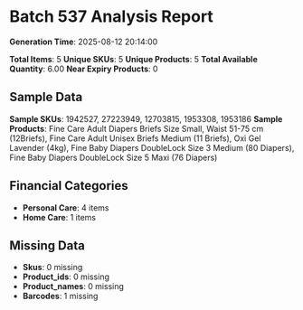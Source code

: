 # Batch 537 Analysis Report

**Generation Time**: 2025-08-12 20:14:00

**Total Items**: 5
**Unique SKUs**: 5
**Unique Products**: 5
**Total Available Quantity**: 6.00
**Near Expiry Products**: 0

## Sample Data
**Sample SKUs**: 1942527, 27223949, 12703815, 1953308, 1953186
**Sample Products**: Fine Care Adult Diapers Briefs Size Small, Waist 51-75 cm (12Briefs), Fine Care Adult Unisex Briefs Medium (11 Briefs), Oxi Gel Lavender (4kg), Fine Baby Diapers DoubleLock Size 3 Medium (80 Diapers), Fine Baby Diapers DoubleLock Size 5 Maxi (76 Diapers)

## Financial Categories
- **Personal Care**: 4 items
- **Home Care**: 1 items

## Missing Data
- **Skus**: 0 missing
- **Product_ids**: 0 missing
- **Product_names**: 0 missing
- **Barcodes**: 1 missing
